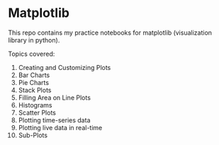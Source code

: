 # Matplotlib

This repo contains my practice notebooks for matplotlib (visualization library in python).

Topics covered:
1. Creating and Customizing Plots
2. Bar Charts
3. Pie Charts
4. Stack Plots
5. Filling Area on Line Plots
6. Histograms
7. Scatter Plots
8. Plotting time-series data
9. Plotting live data in real-time
10. Sub-Plots
